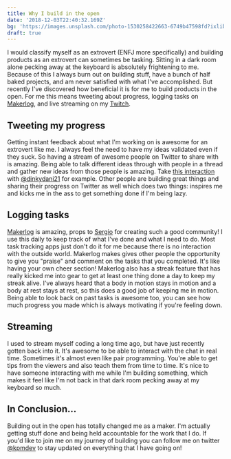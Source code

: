 ```yaml
---
title: Why I build in the open
date: '2018-12-03T22:40:32.169Z'
bg: 'https://images.unsplash.com/photo-1530258422663-6749b47598fd?ixlib=rb-1.2.1&ixid=eyJhcHBfaWQiOjEyMDd9&auto=format&fit=crop&w=1372&q=80'
draft: true
---
```


I would classify myself as an extrovert (ENFJ more specifically) and building products as an extrovert can sometimes be tasking. Sitting in a dark room alone pecking away at the keyboard is absolutely frightening to me. Because of this I always burn out on building stuff, have a bunch of half baked projects, and am never satisfied with what I've accomplished. But recently I've discovered how beneficial it is for me to build products in the open. For me this means tweeting about progress, logging tasks on [Makerlog](https://getmakerlog.com), and live streaming on my [Twitch](https://twitch.tv/kylemcd27).

## Tweeting my progress

Getting instant feedback about what I'm working on is awesome for an extrovert like me. I always feel the need to have my ideas validated even if they suck. So having a stream of awesome people on Twitter to share with is amazing. Being able to talk different ideas through with people in a thread and gather new ideas from those people is amazing. Take [this interaction](https://twitter.com/dinkydani21/status/1069360199100768258) with [@dinkydani21](https://twitter.com/dinkydani21) for example. Other people are building great things and sharing their progress on Twitter as well which does two things: inspires me and kicks me in the ass to get something done if I'm being lazy.

## Logging tasks

[Makerlog](https://getmakerlog.com) is amazing, props to [Sergio](https://twitter.com/matteing) for creating such a good community! I use this daily to keep track of what I've done and what I need to do. Most task tracking apps just don't do it for me because there is no interaction with the outside world. Makerlog makes gives other people the opportunity to give you "praise" and comment on the tasks that you completed. It's like having your own cheer section! Makerlog also has a streak feature that has really kicked me into gear to get at least one thing done a day to keep my streak alive. I've always heard that a body in motion stays in motion and a body at rest stays at rest, so this does a good job of keeping me in motion. Being able to look back on past tasks is awesome too, you can see how much progress you made which is always motivating if you're feeling down.

## Streaming

I used to stream myself coding a long time ago, but have just recently gotten back into it. It's awesome to be able to interact with the chat in real time. Sometimes it's almost even like pair programming. You're able to get tips from the viewers and also teach them from time to time. It's nice to have someone interacting with me while I'm building something, which makes it feel like I'm not back in that dark room pecking away at my keyboard so much.

## In Conclusion...

Building out in the open has totally changed me as a maker. I'm actually getting stuff done and being held accountable for the work that I do. If you'd like to join me on my journey of building you can follow me on twitter [@kpmdev](https://twitter.com/kpmdev) to stay updated on everything that I have going on!
